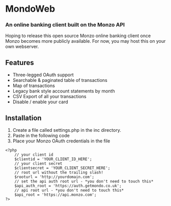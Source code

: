 # MondoWeb
### An online banking client built on the Monzo API

Hoping to release this open source Monzo online banking client once Monzo becomes more publicly available. For now, you may host this on your own webserver.

## Features
- Three-legged OAuth support
- Searchable & paginated table of transactions
- Map of transactions
- Legacy bank style account statements by month
- CSV Export of all your transactions
- Disable / enable your card

## Installation
1. Create a file called settings.php in the inc directory.
2. Paste in the following code
3. Place your Monzo OAuth credentials in the file

```
<?php
	// your client id
	$clientid = 'YOUR_CLIENT_ID_HERE';
	// your client secret
	$clientsecret = 'YOUR_CLIENT_SECRET_HERE';
	// root url without the trailing slash!
	$rooturl = 'http://yourdomain.com';
	// set the api auth root url - *you don't need to touch this*
	$api_auth_root = 'https://auth.getmondo.co.uk';
	// api root url - *you don't need to touch this*
	$api_root = 'https://api.monzo.com';
?>
```
